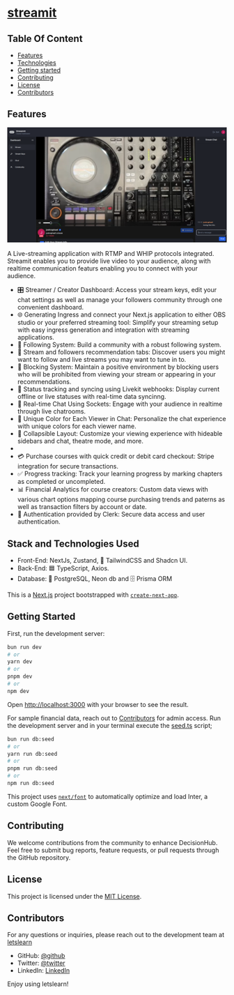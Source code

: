  # [streamit](https://stream-it-lake.vercel.app/)

## Table Of Content

   - [Features](#Features)
   - [Technologies](#Stack-and-Technologies-Used)
   - [Getting started](#Getting-Started)
   - [Contributing](#Contributing)
   - [License](#License)
   - [Contributors](#Contributors)


 ## Features
![Image1](https://github.com/RafasGit/StreamIt/blob/main/public/streamithome.png)

 A Live-streaming application with RTMP and WHIP protocols integrated. Streamit enables you to provide live video to your audience, along with realtime communication featurs enabling you to connect with your audience. 

- 🎛️ Streamer / Creator Dashboard: Access your stream keys, edit your chat settings as well as manage your followers community through one convenient dashboard.
- 🌐 Generating Ingress and connect your Next.js application to either OBS studio or your preferred streaming tool: Simplify your streaming setup with easy ingress generation and integration with streaming applications.
- 👥 Following System: Build a community with a robust following system.
- 🤝 Stream and followers recommendation tabs: Discover users you might want to follow and live streams you may want to tune in to.
- 🚫 Blocking System: Maintain a positive environment by blocking users who will be prohibited from viewing your stream or appearing in your recommendations.
- 🚦 Status tracking and syncing using Livekit webhooks: Display current offline or live statuses with real-time data syncinng. 
- 💬 Real-time Chat Using Sockets: Engage with your audience in realtime through live chatrooms.
- 🎨 Unique Color for Each Viewer in Chat: Personalize the chat experience with unique colors for each viewer name.
- 🔽 Collapsible Layout: Customize your viewing experience with hideable sidebars and chat, theatre mode, and more.
- 
- 💳 Purchase courses with quick credit or debit card checkout: Stripe integration for secure transactions. 
- ✅ Progress tracking: Track your learning progress by marking chapters as completed or uncompleted. 
- 📊 Financial Analytics for course creators: Custom data views with various chart options mapping course purchasing trends and paterns as well as transaction filters by account or date.
- 🔐 Authentication provided by Clerk: Secure data access and user authentication.



 ## Stack and Technologies Used
   - Front-End: NextJs, Zustand, 🎨 TailwindCSS and Shadcn UI.
   - Back-End: 🟦 TypeScript, Axios. 
   - Database: 💾 PostgreSQL, Neon db and 🗄️ Prisma ORM

This is a [Next.js](https://nextjs.org/) project bootstrapped with [`create-next-app`](https://github.com/vercel/next.js/tree/canary/packages/create-next-app).

## Getting Started

First, run the development server:

```bash
bun run dev
# or
yarn dev
# or
pnpm dev
# or
npm dev
```

Open [http://localhost:3000](http://localhost:3000) with your browser to see the result.

For sample financial data, reach out to [Contributors](#Contributors) for admin access. Run the development server and in your terminal execute the [seed.ts](https://github.com/RafasGit/fintter/blob/main/script/seed.ts) script;

```bash
bun run db:seed
# or
yarn run db:seed
# or
pnpm run db:seed
# or
npm run db:seed
```



This project uses [`next/font`](https://nextjs.org/docs/basic-features/font-optimization) to automatically optimize and load Inter, a custom Google Font.

## Contributing

We welcome contributions from the community to enhance DecisionHub. Feel free to submit bug reports, feature requests, or pull requests through the GitHub repository.

## License

This project is licensed under the [MIT License](https://opensource.org/licenses/MIT).


## Contributors

For any questions or inquiries, please reach out to the development team at [letslearn](mailto:joshraphael424@gmail.com)
  
   - GitHub: [@github](https://github.com/RafasGit)
   - Twitter: [@twitter](https://x.com/rafa_codes22)
   - LinkedIn: [LinkedIn](https://www.linkedin.com/in/joshua-ng-ang-a-13158120a)
 
 Enjoy using letslearn!